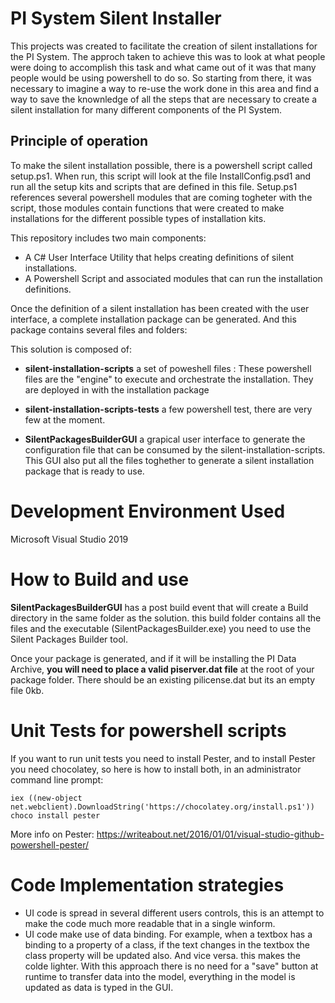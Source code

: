 # PI System Silent Installer

This projects was created to facilitate the creation of silent installations for the PI System.  The approch taken to achieve this was to look at what people were doing to accomplish this task and what came out of it was that many people would be using powershell to do so.  So starting from there, it was necessary to imagine a way to re-use the work done in this area and find a way to save the knownledge of all the steps that are necessary to create a silent installation for many different components of the PI System.

## Principle of operation

To make the silent installation possible, there is a powershell script called setup.ps1.  When run, this script will look at the file InstallConfig.psd1 and run all the setup kits and scripts that are defined in this file.  Setup.ps1 references several powershell modules that are coming togheter with the script, those modules contain functions that were created to make installations for the different possible types of installation kits. 


This repository includes two main components:

- A C# User Interface Utility that helps creating definitions of silent installations.
- A Powershell Script and associated modules that can run the installation definitions.  

Once the definition of a silent installation has been created with the user interface, a complete installation package can be generated. And this package contains several files and folders:


This solution is composed of:

* **silent-installation-scripts** a set of poweshell files : These powershell files are the "engine" to execute and orchestrate the installation. They are deployed in with the installation package 

* **silent-installation-scripts-tests** a few powershell test, there are very few at the moment.

* **SilentPackagesBuilderGUI** a grapical user interface to generate the configuration file that can be consumed by the silent-installation-scripts.  This GUI also put all the files toghether to generate a silent installation package that is ready to use.

 
# Development Environment Used

Microsoft Visual Studio 2019

# How to Build and use

**SilentPackagesBuilderGUI** has a post build event that will create a Build directory in the same folder as the solution.  this build folder contains all the files and the executable (SilentPackagesBuilder.exe) you need to use the Silent Packages Builder tool.

Once your package is generated, and if it will be installing the PI Data Archive, **you will need to place a valid piserver.dat file** at the root of your package folder.  There should be an existing pilicense.dat but its an empty file 0kb.   


# Unit Tests for powershell scripts
If you want to run unit tests you need to install Pester, and to install Pester you need chocolatey, so here is how to install both, in an administrator command line prompt:

	iex ((new-object net.webclient).DownloadString('https://chocolatey.org/install.ps1'))
    choco install pester

More info on Pester: https://writeabout.net/2016/01/01/visual-studio-github-powershell-pester/



# Code Implementation strategies

* UI code is spread in several different users controls, this is an attempt to make the code much more readable that in a single winform.
* UI code make use of data binding.  For example, when a textbox has a binding to a property of a class, if the text changes in the textbox the class property will be updated also.  And vice versa.  this makes the colde lighter.  With this approach there is no need for a "save" button at runtime to transfer data into the model, everything in the model is updated as data is typed in the GUI.





